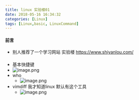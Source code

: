 ```yaml
---
title: linux 实验楼01
date: 2018-05-16 16:34:32
categories: [Linux]
tags: [Linux,basic, LinuxCommand]
---
```

#### 前言
* 别人推荐了一个学习网站 实验楼 https://www.shiyanlou.com/
####
* 基本快捷键 
* ![image.png](https://upload-images.jianshu.io/upload_images/4832809-660af591233d9913.png?imageMogr2/auto-orient/strip%7CimageView2/2/w/1240)
* who 
    * ![image.png](https://upload-images.jianshu.io/upload_images/4832809-36b67e97ab4b9d57.png?imageMogr2/auto-orient/strip%7CimageView2/2/w/1240)
* vimdiff 我才知道linux 默认有这个工具
    * ![image.png](https://upload-images.jianshu.io/upload_images/4832809-06251e63e7cde409.png?imageMogr2/auto-orient/strip%7CimageView2/2/w/1240)